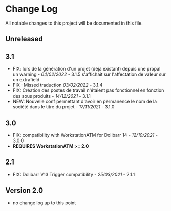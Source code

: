 # Change Log
All notable changes to this project will be documented in this file.

## Unreleased

## 3.1
- FIX: lors de la génération d'un projet (déjà existant) depuis une propal un warning   - *04/02/2022* - 3.1.5
  s'affichait sur l'affectation de valeur sur un extrafield
- FIX : Missed traduction *03/02/2022* - 3.1.4
- FIX: Création des postes de travail n'étaient pas fonctionnel en fonction des sous produits - *14/12/2021* - 3.1.1
- NEW: Nouvelle conf permettant d'avoir en permanence le nom de la société dans le titre du projet - *17/11/2021* - 3.1.0

## 3.0
- FIX: compatibility with WorkstationATM for Dolibarr 14 - *12/10/2021* - 3.0.0
- **REQUIRES WorkstationATM >= 2.0**

## 2.1
- FIX: Dolibarr V13 Trigger compatibility - *25/03/2021* - 2.1.1

## Version 2.0
- no change log up to this point

